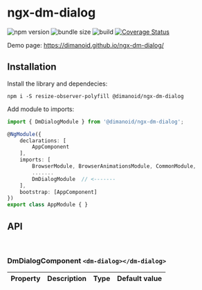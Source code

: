 # ngx-dm-dialog

![npm version](https://img.shields.io/npm/v/@dimanoid/ngx-dm-dialog/latest) ![bundle size](https://img.shields.io/bundlephobia/min/@dimanoid/ngx-dm-dialog) ![build](https://travis-ci.com/Dimanoid/ngx-dm-dialog.svg?branch=release) [![Coverage Status](https://coveralls.io/repos/github/Dimanoid/ngx-dm-dialog/badge.svg?branch=release)](https://coveralls.io/github/Dimanoid/ngx-dm-dialog?branch=release)

Demo page: https://dimanoid.github.io/ngx-dm-dialog/

## Installation

Install the library and dependecies:

  `npm i -S resize-observer-polyfill @dimanoid/ngx-dm-dialog`

Add module to imports:

```ts
import { DmDialogModule } from '@dimanoid/ngx-dm-dialog';

@NgModule({
    declarations: [
        AppComponent
    ],
    imports: [
        BrowserModule, BrowserAnimationsModule, CommonModule,
        .......
        DmDialogModule  // <-------
    ],
    bootstrap: [AppComponent]
})
export class AppModule { }
```


## API
<br>

### DmDialogComponent `<dm-dialog></dm-dialog>`

Property | Description | Type | Default value
---------|-------------|------|--------------

<br><br>
